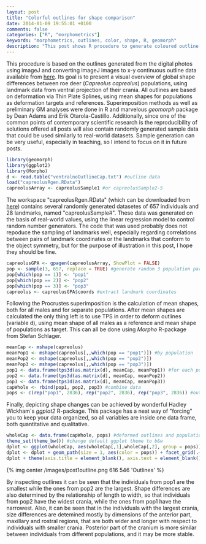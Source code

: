 ```yaml
---
layout: post
title: "Colorful outlines for shape comparison"
date: 2014-01-09 19:55:01 +0100
comments: false
categories: ["R", "morphometrics"]
keywords: "morphometrics, outlines, color, shape, R, geomorph"
description: "This post shows R procedure to generate coloured outline deformations in order to compare cranial shapes between groups"
---
```


This procedure is based on the outlines generated from the digital photos using imageJ and converting imageJ images to x-y continuous outline data available from <a href="http://goo.gl/TYSzf0" target="_blank">here</a>. Its goal is to present a visual overview of global shape differences between roe deer (*Capreolus capreolus*) populations, using landmark data from ventral projection of their crania. All outlines are based on deformation via Thin Plate Splines, using mean shapes for populations as deformation targets and references. Superimposition methods as well as preliminary GM analyses were done in R and marvelous *geomorph* package by Dean Adams and Erik Otarola-Castillo. Additionally, since one of the common points of contemporary scientific research is the reproducibility of solutions offered all posts will also contain randomly generated sample data that could be used similarly to real-world datasets. Sample generation can be very useful, especially in teaching, so I intend to focus on it in future posts. 

```r Importing libraries and generating the basic dataset (files should be placed in your working directory)
library(geomorph)
library(ggplot2)
library(Morpho)
d <- read.table("ventralnoOutlineCap.txt") #outline data
load("capreolusRgen.RData")
capreolusArray <- capreolusSample1 #or capreolusSample2-5
```
The workspace "capreolusRgen.RData" (which can be downloaded from <a href="http://goo.gl/4uKerX" target="_blank">here</a>) contains several randomly generated datasetes of 657 individuals and 28 landmarks, named "capreolusSample#". These data was generated on the basis of real-world values, using the linear regression model to control random number generators. The code that was used probably does not repoduce the sampling of landmarks well, especially regarding correlations between pairs of landmark coordinates or the landmarks that conform to the object symmetry, but for the purpose of illustration in this post, I hope they should be fine. 

```r Procrustes superimposition
capreolusGPA <- gpagen(capreolusArray, ShowPlot = FALSE)
pop <- sample(3, 657, replace = TRUE) #generate random 3 population partition
pop[which(pop == 1)] <- "pop1"
pop[which(pop == 2)] <- "pop2"
pop[which(pop == 3)] <- "pop3"
capreolus <- capreolusGPA$coords #extract landmark coordinates
```

Following the Procrustes superimposition is the calculation of mean shapes, both for all males and for separate populations. After mean shapes are calculated the only thing left is to use TPS in order to deform outlines (variable d), using mean shape of all males as a reference and mean shape of populations as target. This can all be done using *Morpho* R-package from Stefan Schlager.

```r Mean shapes and TPS deformations
meanCap <- mshape(capreolus)
meanPop1 <- mshape(capreolus[,,which(pop == "pop1")]) #by population
meanPop2 <- mshape(capreolus[,,which(pop == "pop2")])
meanPop3 <- mshape(capreolus[,,which(pop == "pop3")])
pop1 <- data.frame(tps3d(as.matrix(d), meanCap, meanPop1)) #for each population
pop2 <- data.frame(tps3d(as.matrix(d), meanCap, meanPop2))
pop3 <- data.frame(tps3d(as.matrix(d), meanCap, meanPop3))
capWhole <- rbind(pop1, pop2, pop3) #combine data
pops <- c(rep("pop1", 2836), rep("pop2", 2836), rep("pop3", 2836)) #outline has 2836 points
```

Finally, depicting shape changes can be achieved by wonderful Hadley Wickham`s *ggplot2* R-package. This package has a neat way of "forcing" you to keep your data organized, so all variables are inside one data frame, both quantitative and qualitative. 

```r ggplot2 plotting of shape outline deformations
wholeCap <- data.frame(capWhole, pops) #deformed outlines and population membership
theme_set(theme_bw()) #change default ggplot theme to b&w
dplot <- ggplot(wholeCap, aes(wholeCap[,1],wholeCap[,2], group = pops)) #initialize ggplot object
dplot <- dplot + geom_path(size = 1, aes(color = pops)) + facet_grid(.~pops) #add layers
dplot + theme(axis.title = element_blank(), axis.text = element_blank(), axis.ticks = element_blank())
```

{% img center /images/post1outline.png 616 546 'Outlines' %}

By inspecting outlines it can be seen that the individuals from pop1 are the smallest while the ones from pop2 are the largest. Shape differences are also determined by the relationship of length to width, so that individuals from pop2 have the widest crania, while the ones from pop1 have the narrowest. Also, it can be seen that in the individuals with the largest crania, size differences are detemined mostly by dimensions of the anterior part, maxillary and rostral regions, that are both wider and longer with respect to individuals with smaller crania. Posterior part of the cranium is more similar between individuals from different populations, and it may be more stable.

